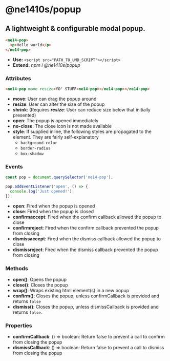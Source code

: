 # @ne1410s/popup

## A lightweight & configurable modal popup.

```html
<ne14-pop>
  <p>Hello world</p>
</ne14-pop>
```

- **Use:** `<script src="PATH_TO_UMD_SCRIPT"></script>`
- **Extend:** _npm i @ne1410s/popup_

### Attributes

```html
<ne14-pop move resize>YO' STUFF<ne14-pop></ne14-pop></ne14-pop>
```

- **move**: User can drag the popup around
- **resize**: User can alter the size of the popup
- **shrink**: (Requires **_resize_**: User can reduce size below that initially presented)
- **open**: The popup is opened immediately
- **no-close**: The close icon is not made available
- **style**: If supplied inline, the following styles are propagated to the element. They are fairly self-explanatory
  - `background-color`
  - `border-radius`
  - `box-shadow`

### Events

```javascript
const pop = document.querySelector('ne14-pop');

pop.addEventListener('open', () => {
  console.log('Just opened!');
});
```

- **open**: Fired when the popup is opened
- **close**: Fired when the popup is closed
- **confirmaccept**: Fired when the confirm callback allowed the popup to close
- **confirmreject**: Fired when the confirm callback prevented the popup from closing
- **dismissaccept**: Fired when the dismiss callback allowed the popup to close
- **dismissreject**: Fired when the dismiss callback prevented the popup from closing

### Methods

- **open()**: Opens the popup
- **close()**: Closes the popup
- **wrap()**: Wraps existing html element(s) in a new popup
- **confirm()**: Closes the popup, unless confirmCallback is provided and returns `false`
- **dismiss()**: Closes the popup, unless dismissCallback is provided and returns `false`.

### Properties

- **confirmCallback**: () => boolean: Return false to prevent a call to confirm from closing the popup
- **dismissCallback**: () => boolean: Return false to prevent a call to dismiss from closing the popup
